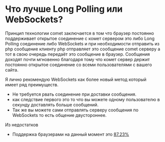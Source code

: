
# Что лучше Long Polling или WebSockets?

Принцип технологии comet заключается в том что браузер постоянно поддерживает открытое соединение с комет сервером это либо Long Polling соединение либо WebSockets и при необходимости отправить из php сообщение клиенту php отправляет это сообщение comet серверу а тот в свою очередь передаёт это сообщение в браузер. Сообщения доходят почти мгновенно благодаря тому что комет сервер держит постоянно открытое соединение со всеми пользователями с вашего сайта.

Я лично рекомендую WebSockets как более новый метод который имеет ряд преимуществ.

  * Не требуется рвать соединение при доставки сообщения.
  * как следствие первого это то что вы можете одному пользователю в секунду доставлять больше сообщений.
  * Так же вы можете сами отправлять серверу сообщения по WebSockets то есть общение двустороннее.

Из недостатков
  * Поддержка браузерами на данный момент это [87.23%](http://caniuse.com/#search=websockets)
